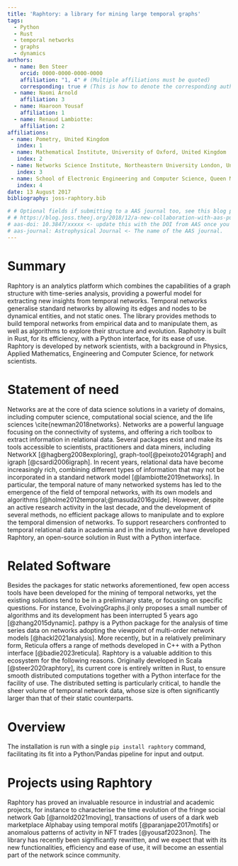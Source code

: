 ```yaml
---
title: 'Raphtory: a library for mining large temporal graphs'
tags:
  - Python
  - Rust
  - temporal networks
  - graphs
  - dynamics
authors:
  - name: Ben Steer
    orcid: 0000-0000-0000-0000
    affiliation: "1, 4" # (Multiple affiliations must be quoted)
    corresponding: true # (This is how to denote the corresponding author)
  - name: Naomi Arnold
    affiliation: 3
  - name: Haaroon Yousaf
    affiliation: 1
  - name: Renaud Lambiotte:
    affiliation: 2
affiliations:
 - name: Pometry, United Kingdom
   index: 1
 - name: Mathematical Institute, University of Oxford, United Kingdom
   index: 2
 - name: Networks Science Institute, Northeastern University London, United Kingdom
   index: 3
 - name: School of Electronic Engineering and Computer Science, Queen Mary University of London, United Kingdom
   index: 4
date: 13 August 2017
bibliography: joss-raphtory.bib

# # Optional fields if submitting to a AAS journal too, see this blog post:
# # https://blog.joss.theoj.org/2018/12/a-new-collaboration-with-aas-publishing
# aas-doi: 10.3847/xxxxx <- update this with the DOI from AAS once you know it.
# aas-journal: Astrophysical Journal <- The name of the AAS journal.
---
```


# Summary

Raphtory is an analytics platform which combines the capabilities of a graph structure with time-series analysis, providing a powerful model for extracting new insights from temporal networks. Temporal networks generalise standard networks by allowing its edges and nodes to be dynamical entities, and not static ones. The library provides methods to build temporal networks from empirical data and to manipulate them, as well as algorithms to explore their structure and evolution. Raphotry is built in Rust, for its efficiency, with a Python interface, for its ease of use. Raphtory is developed by network scientists, with a background in Physics, Applied Mathematics, Engineering  and Computer Science, for network scientists. 

# Statement of need

Networks are at the core of data science solutions in a variety of domains, including computer science, computational social science, and the life sciences \cite{newman2018networks}. Networks are a powerful language focusing on the connectivity of systems, and offering a rich toolbox to extract information in relational data. Several packages exist and make its tools accessible to scientists, practitioners and data miners, including NetworkX [@hagberg2008exploring], graph-tool[@peixoto2014graph]  and igraph [@csardi2006igraph]. 
In recent years, relational data have become increasingly rich, combining different types of information that may not be incorporated in a standard network model [@lambiotte2019networks]. In particular, the temporal nature of many networked systems has led to the emergence of the field of temporal networks, with its own models and algorithms [@holme2012temporal;@masuda2016guide].
However, despite an active research activity in the last decade, and the development of several methods, no efficient package allows to manipulate and to explore the temporal dimension of networks. To support researchers confronted to temporal relational data in academia and in the industry, we have developed Raphtory, an open-source solution in Rust with a Python interface.

# Related Software

Besides the packages for static networks aforementioned, few open access tools have been developed for the mining of temporal networks, yet the existing solutions tend to be in a preliminary state, or focusing on specific questions.
For instance, EvolvingGraphs.jl only proposes a small number of algorithms and its development has been interrupted 5 years ago [@zhang2015dynamic]. pathpy is a Python package for the analysis of time series data on networks adopting the viewpoint of multi-order network models [@hackl2021analysis]. More recently, but in a relatively preliminary form, Reticula offers a range of methods developed in C++ with a Python interface [@badie2023reticula].
Raphtory is a valuable addition to this ecosystem for the following reasons. Originally developed in Scala [@steer2020raphtory], its current core is entirely written in Rust, to ensure smooth distributed computations together with a Python interface for the facility of use. The distributed setting is particularly critical, to handle the sheer volume of temporal network data, whose size is often significantly larger than that of their static counterparts.

# Overview

The installation is run with a single `pip install raphtory` command, facilitating its fit into a Python/Pandas pipeline for input and output.

# Projects using Raphtory

Raphtory has proved an invaluable resource in industrial and academic projects, for instance to characterise the time evolution of the fringe social network Gab [@arnold2021moving], transactions of users of a dark web marketplace Alphabay using temporal motifs [@paranjape2017motifs] or anomalous patterns of activity in NFT trades [@yousaf2023non]. The library has recently been significantly rewritten, and we expect that with its new functionalities, efficiency and ease of use, it will become an essential part of the network scince community.